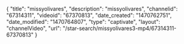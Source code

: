 {
    "title": "missyolivares",
    "description": "missyolivares",
    "channelid": "67314311",
    "videoid": "67370813",
    "date_created": "1470762751",
    "date_modified": "1470764807",
    "type": "captivate",
    "layout": "channelVideo",
    "url": "\/star-search\/missyolivares3-mp4\/67314311-67370813"
}